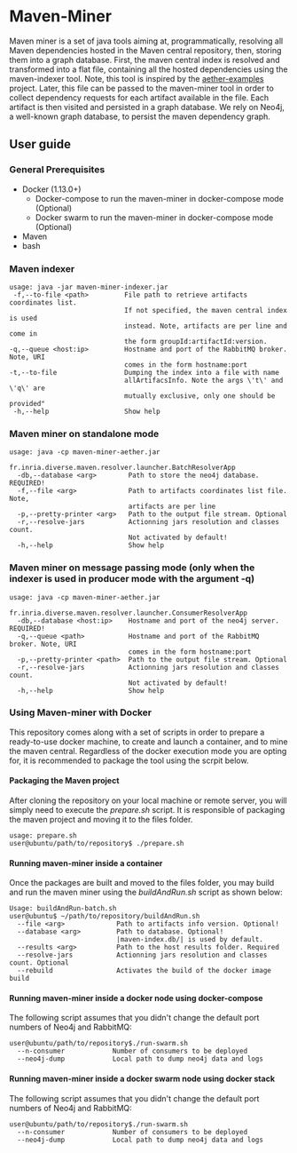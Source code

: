 # Maven-Miner

Maven miner is a set of java tools aiming at, programmatically, resolving all Maven dependencies hosted in the Maven central repository, then, storing them into a graph database. First, the maven central index is resolved and transformed into a flat file, containing all the hosted dependencies using the maven-indexer tool. Note, this tool is inspired by the [aether-examples](https://github.com/eclipse/aether-demo) project. Later, this file can be passed to the maven-miner tool in order to collect dependency requests for each artifact available in the file. Each artifact is then visited and persisted in a graph database. We rely on Neo4j, a well-known graph database, to persist the maven dependency graph.



## User guide
### General Prerequisites
- Docker (1.13.0+)
  - Docker-compose to run the maven-miner in docker-compose mode (Optional)
  - Docker swarm to run the maven-miner in docker-compose mode (Optional)
- Maven
- bash

### Maven indexer
```
usage: java -jar maven-miner-indexer.jar
 -f,--to-file <path>         File path to retrieve artifacts coordinates list.
                             If not specified, the maven central index is used
                             instead. Note, artifacts are per line and come in
                             the form groupId:artifactId:version.
-q,--queue <host:ip>         Hostname and port of the RabbitMQ broker. Note, URI
                             comes in the form hostname:port
-t,--to-file                 Dumping the index into a file with name
                             allArtifacsInfo. Note the args \'t\' and \'q\' are
                             mutually exclusive, only one should be provided"
 -h,--help                   Show help
```
### Maven miner on standalone mode
```
usage: java -cp maven-miner-aether.jar
                fr.inria.diverse.maven.resolver.launcher.BatchResolverApp
  -db,--database <arg>        Path to store the neo4j database. REQUIRED!
  -f,--file <arg>             Path to artifacts coordinates list file. Note,
                              artifacts are per line
  -p,--pretty-printer <arg>   Path to the output file stream. Optional
  -r,--resolve-jars           Actionning jars resolution and classes count.
                              Not activated by default!
  -h,--help                   Show help
```
### Maven miner on message passing mode (only when the indexer is used in producer mode with the argument -q)

```
usage: java -cp maven-miner-aether.jar
                fr.inria.diverse.maven.resolver.launcher.ConsumerResolverApp
  -db,--database <host:ip>    Hostname and port of the neo4j server. REQUIRED!
  -q,--queue <path>           Hostname and port of the RabbitMQ broker. Note, URI
                              comes in the form hostname:port
  -p,--pretty-printer <path>  Path to the output file stream. Optional
  -r,--resolve-jars           Actionning jars resolution and classes count.
                              Not activated by default!
  -h,--help                   Show help
```
### Using Maven-miner with Docker
This repository comes along with a set of scripts in order to prepare a ready-to-use docker machine, to create and launch a container, and to mine the maven central.
Regardless of the docker execution mode you are opting for, it is recommended to package the tool using the scrpit below.
#### Packaging the Maven project
After cloning the repository on your local machine or remote server, you will simply need to execute the *prepare.sh* script.
It is responsible of packaging the maven project and moving it to the files folder.

```
usage: prepare.sh
user@ubuntu/path/to/repository$ ./prepare.sh
```

#### Running maven-miner inside a container
Once the packages are built and moved to the files folder, you may build and run the maven miner using the *buildAndRun.sh* script as shown below:
```
Usage: buildAndRun-batch.sh
user@ubuntu$ ~/path/to/repository/buildAndRun.sh
  --file <arg>             Path to artifacts info version. Optional!
  --database <arg>         Path to database. Optional!
                           |maven-index.db/| is used by default.
  --results <arg>          Path to the host results folder. Required
  --resolve-jars           Actionning jars resolution and classes count. Optional
  --rebuild                Activates the build of the docker image build
```
#### Running maven-miner inside a docker node using docker-compose
The following script assumes that you didn't change the default port numbers of Neo4j and RabbitMQ:
```
user@ubuntu/path/to/repository$./run-swarm.sh
  --n-consumer            Number of consumers to be deployed
  --neo4j-dump            Local path to dump neo4j data and logs
```
#### Running maven-miner inside a docker swarm node using docker stack
The following script assumes that you didn't change the default port numbers of Neo4j and RabbitMQ:
```
user@ubuntu/path/to/repository$./run-swarm.sh
  --n-consumer            Number of consumers to be deployed
  --neo4j-dump            Local path to dump neo4j data and logs
```
